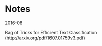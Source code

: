 # Notes
2016-08


Bag of Tricks for Efficient Text Classification (http://arxiv.org/pdf/1607.01759v3.pdf) 
